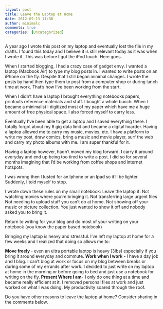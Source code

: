 ```yaml
---
layout: post
title: Leave the Laptop at Home
date: 2012-09-13 11:30
author: minimalc
comments: true
categories: [Uncategorized]
---
```

A year ago I wrote this post on my laptop and eventually lost the file in my drafts. I found this today and I believe it is still relevant today as it was when I wrote it. This was before I got the iPod touch. Here goes. 

When I started blogging, I had a crazy case of gadget envy. I wanted a laptop (Macbook Air) to type my blog posts in. I wanted to write posts on an iPhone on the fly. Despite that I still began minimal changes. I wrote the posts by hand then type them to post from a computer shop or during lunch time at work. That’s how I’ve been working from the start. 

When I didn’t have a laptop I brought everything notebooks papers, printouts reference materials and stuff. I bought a whole bunch. When I became a minimalist I digitized most of my paper which have me a huge amount of free physical space. I also forced myself to carry less.

Eventually I’ve been able to get a laptop and I saved everything there. I totally forgot about my 8 gig data limit and became a digital hoarder. Having a laptop allowed me to carry my music, movies, etc. I have a platform to write my post, draw comics, bring a music and movie player, surf the web and carry my photo albums with me. I am super thankful for it.

Having a laptop however, hadn’t moved my blog forward. I carry it around everyday and end up being too tired to write a post. I did so for several months imagining that I’d be working from coffee shops and internet hotspots. 

I was wrong then I lusted for an Iphone or an Ipad so it’ll be lighter. Suddenly, I told myself to stop.

I wrote down these rules on my small notebook:
Leave the laptop if:
Not watching movies where you’re bringing it.
Not transferring large urgent files
Not needing to upload stuff you can’t do at home.
Not showing off your music or picture collection.
You just wanted to show it off and nobody asked you to bring it.

Return to writing for your blog and do most of your writing on your notebook (you know the paper based notebook)

Bringing my laptop is heavy and stressful. I’ve left my laptop at home for a few weeks and I realized that doing so allows me to:

<strong>Move freely </strong>- even an ultra portable laptop is heavy (3lbs) especially if you bring it around everyday and commute. 
<strong>Work when I work</strong> - I have a day job and I blog. I can’t blog at work or focus on my blog between breaks or during some of my errands after work. I decided to just write on my laptop at home in the morning or before going to bed and just use a notebook for writing on the fly.
<strong>Present Where I am</strong>- I only do one thing at a time and became really efficient at it. I removed personal files at work and just worked on what I was doing. My productivity soared through the roof.

Do you have other reasons to leave the laptop at home? Consider sharing in the comments below.
